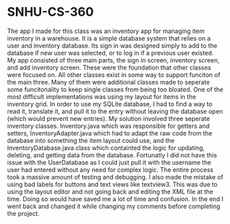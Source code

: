 # SNHU-CS-360

The app I made for this class was an inventory app for managing item inventory in a warehouse.  It is a simple database system that relies on a user and inventory database.  Its sign in was designed simply to add to the database if new user was selected, or to log in if a previous user existed.  My app consisted of three main parts, the sign in screen, inventory screen, and add inventory screen.  These were the foundation that other classes were focused on.  All other classes exist in some way to support funciton of the main three.  Many of them were additional classes made to seperate some funcitonality to keep single classes from being too bloated.  One of the most difficult implementations was using my layout for items in the inventory grid.  In order to use my SQLite database, I had to find a way to read it, translate it, and pull it to the entry without leaving the database open (which would prevent new entries).  My solution involved three seperate inventory classes.  Inventory.java which was responsible for getters and setters, InventoryAdapter.java which had to adapt the raw code from the database into something the item layout could use, and the InventoryDatabase.java class which containted the logic for updating, deleting, and getting data from the database.  Fortunatly I did not have this issue with the UserDatabase as I could just pull it with the username the user had entered without any need for complex logic.  The entire process took a massive amount of testing and debugging.  I also made the mistake of using bad labels for buttons and text views like textview3.  This was due to using the layout editor and not going back and editing the XML file at the time.  Doing so would have saved me a lot of time and confusion.  In the end I went back and changed it while changing my comments before completing the project.
